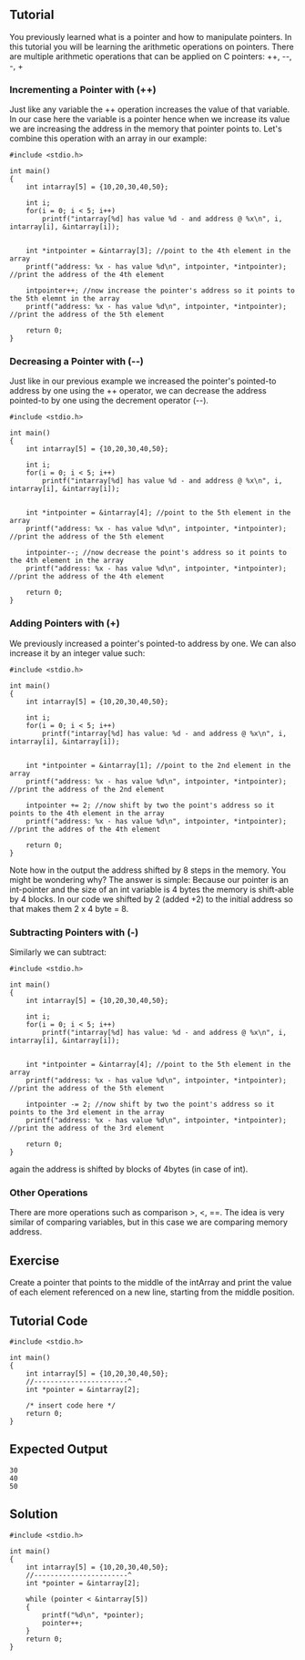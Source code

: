 Tutorial
--------
You previously learned what is a pointer and how to manipulate pointers. In this tutorial you will be learning the arithmetic operations on pointers.
There are multiple arithmetic operations that can be applied on C pointers: ++, --, -, +

### Incrementing a Pointer with (++)

Just like any variable the ++ operation increases the value of that variable. In our case here the variable is a pointer hence when we increase its value we are increasing the address in the memory that pointer points to. 
Let's combine this operation with an array in our example:

	#include <stdio.h>
	
	int main()
	{
	    int intarray[5] = {10,20,30,40,50};
	    
	    int i;
	    for(i = 0; i < 5; i++)
	        printf("intarray[%d] has value %d - and address @ %x\n", i, intarray[i], &intarray[i]);
	    
	    
	    int *intpointer = &intarray[3]; //point to the 4th element in the array
	    printf("address: %x - has value %d\n", intpointer, *intpointer); //print the address of the 4th element
	    
	    intpointer++; //now increase the pointer's address so it points to the 5th elemnt in the array
	    printf("address: %x - has value %d\n", intpointer, *intpointer); //print the address of the 5th element
	    
	    return 0;
	}


### Decreasing a Pointer with (--)

Just like in our previous example we increased the pointer's pointed-to address by one using the ++ operator, we can decrease the address pointed-to by one using the decrement operator (--).

	#include <stdio.h>
	
	int main()
	{
	    int intarray[5] = {10,20,30,40,50};
	    
	    int i;
	    for(i = 0; i < 5; i++)
	        printf("intarray[%d] has value %d - and address @ %x\n", i, intarray[i], &intarray[i]);
	    
	    
	    int *intpointer = &intarray[4]; //point to the 5th element in the array
	    printf("address: %x - has value %d\n", intpointer, *intpointer); //print the address of the 5th element
	    
	    intpointer--; //now decrease the point's address so it points to the 4th element in the array
	    printf("address: %x - has value %d\n", intpointer, *intpointer); //print the address of the 4th element
	    
	    return 0;
	}

### Adding Pointers with (+)
We previously increased a pointer's pointed-to address by one. We can also increase it by an integer value such:

	#include <stdio.h>
	
	int main()
	{
	    int intarray[5] = {10,20,30,40,50};
	    
	    int i;
	    for(i = 0; i < 5; i++)
	        printf("intarray[%d] has value: %d - and address @ %x\n", i, intarray[i], &intarray[i]);
	    
	    
	    int *intpointer = &intarray[1]; //point to the 2nd element in the array
	    printf("address: %x - has value %d\n", intpointer, *intpointer); //print the address of the 2nd element
	    
	    intpointer += 2; //now shift by two the point's address so it points to the 4th element in the array
	    printf("address: %x - has value %d\n", intpointer, *intpointer); //print the addres of the 4th element
	    
	    return 0;
	}

Note how in the output the address shifted by 8 steps in the memory. You might be wondering why?
The answer is simple: Because our pointer is an int-pointer and the size of an int variable is 4 bytes the memory is shift-able by 4 blocks.
In our code we shifted by 2 (added +2) to the initial address so that makes them 2 x 4 byte = 8.

### Subtracting Pointers with (-)

Similarly we can subtract:

	#include <stdio.h>
	
	int main()
	{
	    int intarray[5] = {10,20,30,40,50};
	    
	    int i;
	    for(i = 0; i < 5; i++)
	        printf("intarray[%d] has value: %d - and address @ %x\n", i, intarray[i], &intarray[i]);
	    
	    
	    int *intpointer = &intarray[4]; //point to the 5th element in the array
	    printf("address: %x - has value %d\n", intpointer, *intpointer); //print the address of the 5th element
	    
	    intpointer -= 2; //now shift by two the point's address so it points to the 3rd element in the array
	    printf("address: %x - has value %d\n", intpointer, *intpointer); //print the address of the 3rd element
	    
	    return 0;
	}

again the address is shifted by blocks of 4bytes (in case of int).

### Other Operations
There are more operations such as comparison >, <, ==. The idea is very similar of comparing variables, but in this case we are comparing memory address.

Exercise
--------
Create a pointer that points to the middle of the intArray and print the value of each element referenced on a new line, starting from the middle position.

Tutorial Code
-------------
	#include <stdio.h>
	
	int main()
	{
	    int intarray[5] = {10,20,30,40,50};
	    //-----------------------^                   
	    int *pointer = &intarray[2];
	    
	    /* insert code here */
	    return 0;
	}


Expected Output
---------------
	30
	40
	50

Solution
--------
	#include <stdio.h>
	
	int main()
	{
	    int intarray[5] = {10,20,30,40,50};
	    //-----------------------^                   
	    int *pointer = &intarray[2];
	    
	    while (pointer < &intarray[5])
	    {
	        printf("%d\n", *pointer);
	        pointer++;
	    }
	    return 0;
	}
